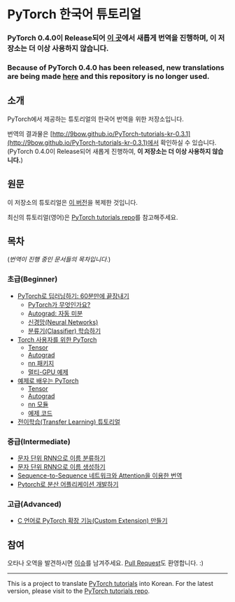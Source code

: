# PyTorch 한국어 튜토리얼

### PyTorch 0.4.0이 Release되어 [이 곳](http://github.com/9bow/PyTorch-tutorials-kr/)에서 새롭게 번역을 진행하며, **이 저장소는 더 이상 사용하지 않습니다.**
### Because of PyTorch 0.4.0 has been released, new translations are being made [here](http://github.com/9bow/PyTorch-tutorials-kr/) and **this repository is no longer used**.

## 소개

PyTorch에서 제공하는 튜토리얼의 한국어 번역을 위한 저장소입니다.

번역의 결과물은 [http://9bow.github.io/PyTorch-tutorials-kr-0.3.1](http://9bow.github.io/PyTorch-tutorials-kr-0.3.1)에서 확인하실 수 있습니다. (PyTorch 0.4.0이 Release되어 새롭게 진행하여, **이 저장소는 더 이상 사용하지 않습니다.**)


## 원문

이 저장소의 튜토리얼은 [이 버전](https://github.com/pytorch/tutorials/tree/7ef2a5abf1b12bb5136aad543445850c2a9828be)을 복제한 것입니다.

최신의 튜토리얼(영어)은 [PyTorch tutorials repo](https://github.com/pytorch/tutorials)를 참고해주세요.


## 목차

(*번역이 진행 중인 문서들의 목차입니다.*)

### 초급(Beginner)
* [PyTorch로 딥러닝하기: 60분만에 끝장내기](https://9bow.github.io/PyTorch-tutorials-kr-0.3.1/beginner/deep_learning_60min_blitz.html)
    * [PyTorch가 무엇인가요?](https://9bow.github.io/PyTorch-tutorials-kr-0.3.1/beginner/blitz/tensor_tutorial.html)
    * [Autograd: 자동 미분](https://9bow.github.io/PyTorch-tutorials-kr-0.3.1/beginner/blitz/autograd_tutorial.html)
    * [신경망(Neural Networks)](https://9bow.github.io/PyTorch-tutorials-kr-0.3.1/beginner/blitz/neural_networks_tutorial.html)
    * [분류기(Classifier) 학습하기](https://9bow.github.io/PyTorch-tutorials-kr-0.3.1/beginner/blitz/cifar10_tutorial.html)
* [Torch 사용자를 위한 PyTorch](https://9bow.github.io/PyTorch-tutorials-kr-0.3.1/beginner/former_torchies_tutorial.html)
    * [Tensor](https://9bow.github.io/PyTorch-tutorials-kr-0.3.1/beginner/former_torchies/tensor_tutorial.html)
    * [Autograd](https://9bow.github.io/PyTorch-tutorials-kr-0.3.1/beginner/former_torchies/autograd_tutorial.html)
    * [nn 패키지](https://9bow.github.io/PyTorch-tutorials-kr-0.3.1/beginner/former_torchies/nn_tutorial.html)
    * [멀티-GPU 예제](https://9bow.github.io/PyTorch-tutorials-kr-0.3.1/beginner/former_torchies/parallelism_tutorial.html)
* [예제로 배우는 PyTorch](https://9bow.github.io/PyTorch-tutorials-kr-0.3.1/beginner/pytorch_with_examples.html)
    * [Tensor](https://9bow.github.io/PyTorch-tutorials-kr-0.3.1/beginner/pytorch_with_examples.html#tensor)
    * [Autograd](https://9bow.github.io/PyTorch-tutorials-kr-0.3.1/beginner/pytorch_with_examples.html#autograd)
    * [nn 모듈](https://9bow.github.io/PyTorch-tutorials-kr-0.3.1/beginner/pytorch_with_examples.html#nn)
    * [예제 코드](https://9bow.github.io/PyTorch-tutorials-kr-0.3.1/beginner/pytorch_with_examples.html#examples)
* [전이학습(Transfer Learning) 튜토리얼](https://9bow.github.io/PyTorch-tutorials-kr-0.3.1/beginner/transfer_learning_tutorial.html)

### 중급(Intermediate)
* [문자 단위 RNN으로 이름 분류하기](https://9bow.github.io/PyTorch-tutorials-kr-0.3.1/intermediate/char_rnn_classification_tutorial.html)
* [문자 단위 RNN으로 이름 생성하기](https://9bow.github.io/PyTorch-tutorials-kr-0.3.1/intermediate/char_rnn_generation_tutorial.html)
* [Sequence-to-Sequence 네트워크와 Attention을 이용한 번역](https://9bow.github.io/PyTorch-tutorials-kr-0.3.1/intermediate/seq2seq_translation_tutorial.html)
* [Pytorch로 분산 어플리케이션 개발하기](https://9bow.github.io/PyTorch-tutorials-kr-0.3.1/intermediate/dist_tuto.html)

### 고급(Advanced)
* [C 언어로 PyTorch 확장 기능(Custom Extension) 만들기](https://9bow.github.io/PyTorch-tutorials-kr-0.3.1/advanced/c_extension.html)


## 참여

오타나 오역을 발견하시면 [이슈](https://github.com/9bow/PyTorch-tutorials-kr-0.3.1/issues/new)를 남겨주세요. [Pull Request](https://github.com/9bow/PyTorch-tutorials-kr-0.3.1/pulls)도 환영합니다. :)


---
This is a project to translate [PyTorch tutorials](https://github.com/pytorch/tutorials/tree/7ef2a5abf1b12bb5136aad543445850c2a9828be) into Korean. For the latest version, please visit to the [PyTorch tutorials repo](https://github.com/pytorch/tutorials).
